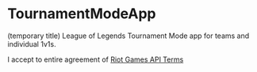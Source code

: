 # TournamentModeApp
(temporary title)
League of Legends Tournament Mode app for teams and individual 1v1s.

I accept to entire agreement of [Riot Games API Terms](https://developer.riotgames.com/terms#statement)
